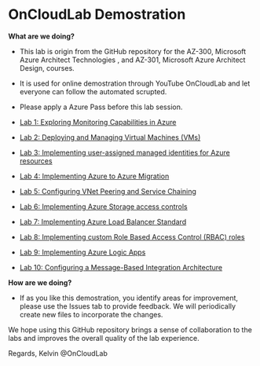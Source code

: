# OnCloudLab Demostration

**What are we doing?**

*	This lab is origin from the GitHub repository for the AZ-300, Microsoft Azure Architect Technologies , and AZ-301, Microsoft Azure Architect Design, courses.

*	It is used for online demostration through YouTube OnCloudLab and let everyone can follow the automated scrupted.

*	Please apply a Azure Pass before this lab session.

*   [Lab 1: Exploring Monitoring Capabilities in Azure](Instructions/AZ-300T01_Lab_Mod01_Exploring%20Monitoring%20Capabilities%20in%20Azure.md)

*   [Lab 2: Deploying and Managing Virtual Machines (VMs)](Instructions/AZ-300T01_Lab_Mod03_Implementing%20Custom%20Azure%20VM%20Images.md)

*   [Lab 3: Implementing user-assigned managed identities for Azure resources](Instructions/AZ-300T01_Lab_Mod05_Implementing%20user-assigned%20managed%20identities%20for%20Azure%20resources.md)

*   [Lab 4: Implementing Azure to Azure Migration](Instructions/AZ-300T02_Lab_Mod01_Implementing%20Azure%20to%20Azure%20migration.md)

*   [Lab 5: Configuring VNet Peering and Service Chaining](Instructions/AZ-300T02_Lab_Mod03_Configuring%20VNet%20peering%20and%20service%20chaining.md)

*   [Lab 6: Implementing Azure Storage access controls](Instructions/AZ-300T03_Lab_Mod01_Implementing%20Azure%20Storage%20access%20controls.md)

*   [Lab 7: Implementing Azure Load Balancer Standard](Instructions/AZ-300T03_Lab_Mod03_Implementing%20Azure%20Load%20Load%20Balancer%20Standard.md)

*   [Lab 8: Implementing custom Role Based Access Control (RBAC) roles](Instructions/AZ-300T03_Lab_Mod04_Implementing%20custom%20Role%20Based%20Access%20Control%20roles.md)

*   [Lab 9: Implementing Azure Logic Apps](Instructions/AZ-300T04_Lab_Mod01_Implementing%20Azure%20Logic%20Apps.md)

*   [Lab 10: Configuring a Message-Based Integration Architecture](Instructions/AZ-300T06_Lab_Mod01_Configuring%20a%20Message-Based%20Integration%20Architecture.md)

**How are we doing?**

*	If as you like this demostration, you identify areas for improvement, please use the Issues tab to provide feedback. We will periodically create new files to incorporate the changes. 

We hope using this GitHub repository brings a sense of collaboration to the labs and improves the overall quality of the lab experience. 

Regards,
Kelvin @OnCloudLab
